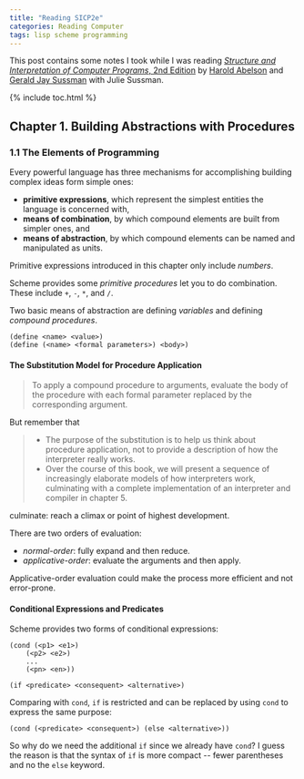 ```yaml
---
title: "Reading SICP2e"
categories: Reading Computer
tags: lisp scheme programming
---
```


This post contains some notes I took while I was reading [*Structure and Interpretation of Computer Programs*, 2nd Edition](https://mitpress.mit.edu/sites/default/files/sicp/full-text/book/book.html) by [Harold Abelson](http://groups.csail.mit.edu/mac/users/hal/hal.html) and [Gerald Jay Sussman](http://groups.csail.mit.edu/mac/users/gjs/gjs.html) with Julie Sussman.

{% include toc.html %}

## Chapter 1. Building Abstractions with Procedures

### 1.1 The Elements of Programming

Every powerful language has three mechanisms for accomplishing building complex ideas form simple ones: 

- **primitive expressions**, which represent the simplest entities the language is concerned with,
- **means of combination**, by which compound elements are built from simpler ones, and
- **means of abstraction**, by which compound elements can be named and manipulated as units.
  
Primitive expressions introduced in this chapter only include *numbers*.

Scheme provides some *primitive procedures* let you to do combination. These include `+`, `-`, `*`, and `/`.

Two basic means of abstraction are defining *variables* and defining *compound procedures*.

```
(define <name> <value>)
(define (<name> <formal parameters>) <body>)
```

#### The Substitution Model for Procedure Application

> To apply a compound procedure to arguments, evaluate the body of the procedure with each formal parameter replaced by the corresponding argument.

But remember that

> - The purpose of the substitution is to help us think about procedure application, not to provide a description of how the interpreter really works.
> - Over the course of this book, we will present a sequence of increasingly elaborate models of how interpreters work, culminating with a complete implementation of an interpreter and compiler in chapter 5. 

culminate: reach a climax or point of highest development.

There are two orders of evaluation:

- *normal-order*: fully expand and then reduce.
- *applicative-order*: evaluate the arguments and then apply.

Applicative-order evaluation could make the process more efficient and not error-prone.

#### Conditional Expressions and Predicates

Scheme provides two forms of conditional expressions:

```
(cond (<p1> <e1>)
    (<p2> <e2>)
    ...
    (<pn> <en>))

(if <predicate> <consequent> <alternative>)
```

Comparing with `cond`, `if` is restricted and can be replaced by using `cond` to express the same purpose:

```
(cond (<predicate> <consequent>) (else <alternative>))
```

So why do we need the additional `if` since we already have `cond`? I guess the reason is that the syntax of `if` is more compact -- fewer parentheses and no the `else` keyword.

